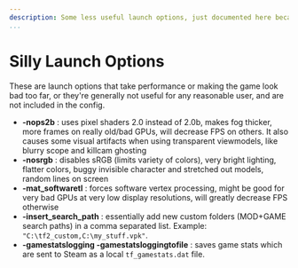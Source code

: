 ```yaml
---
description: Some less useful launch options, just documented here because why not?
...
```


# Silly Launch Options

These are launch options that take performance or making the game look bad too far, 
or they're generally not useful for any reasonable user, and are not included in the config.

* **-nops2b** : uses pixel shaders 2.0 instead of 2.0b, makes fog thicker, more frames on really old/bad GPUs, will decrease FPS on others. It also causes some visual artifacts when using transparent viewmodels, like blurry scope and killcam ghosting
* **-nosrgb** : disables sRGB (limits variety of colors), very bright lighting, flatter colors, buggy invisible character and stretched out models, random lines on screen
* **-mat_softwaretl** : forces software vertex processing, might be good for very bad GPUs at very low display resolutions, will greatly decrease FPS otherwise
* **-insert_search_path** : essentially add new custom folders (MOD+GAME search paths) in a comma separated list. Example: `"C:\tf2_custom,C:\my_stuff.vpk"`.
* **-gamestatslogging -gamestatsloggingtofile** : saves game stats which are sent to Steam as a local `tf_gamestats.dat` file.
